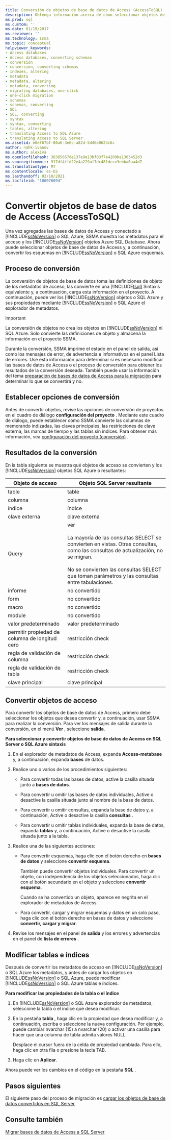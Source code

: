 ```yaml
---
title: Conversión de objetos de base de datos de Access (AccessToSQL) | Microsoft Docs
description: Obtenga información acerca de cómo seleccionar objetos de base de datos de Access después de conectarse a SQL Server/Azure SQL Database y, después, convertir los esquemas en esquemas de SQL Server/SQL Database.
ms.prod: sql
ms.custom: ''
ms.date: 01/19/2017
ms.reviewer: ''
ms.technology: ssma
ms.topic: conceptual
helpviewer_keywords:
- Access databases
- Access databases, converting schemas
- conversion
- conversion, converting schemas
- indexes, altering
- metadata
- metadata, altering
- metadata, converting
- migrating databases, one-click
- one-click migration
- schemas
- schemas, converting
- SQL
- SQL, converting
- syntax
- syntax, converting
- tables, altering
- translating Access to SQL Azure
- translating Access to SQL Server
ms.assetid: e0ef67bf-80a6-4e6c-a82d-5d46e0623c6c
author: nahk-ivanov
ms.author: alexiva
ms.openlocfilehash: 38385657de137e9e13bf03f7a4209be1303452d3
ms.sourcegitcommit: 917df4ffd22e4a229af7dc481dcce3ebba0aa4d7
ms.translationtype: MT
ms.contentlocale: es-ES
ms.lasthandoff: 02/10/2021
ms.locfileid: "100076094"
---
```

# <a name="converting-access-database-objects-accesstosql"></a>Convertir objetos de base de datos de Access (AccessToSQL)
Una vez agregadas las bases de datos de Access y conectado a [!INCLUDE[ssNoVersion](../../includes/ssnoversion-md.md)] o SQL Azure, SSMA muestra los metadatos para el acceso y los [!INCLUDE[ssNoVersion](../../includes/ssnoversion-md.md)] objetos Azure SQL Database. Ahora puede seleccionar objetos de base de datos de Access y, a continuación, convertir los esquemas en [!INCLUDE[ssNoVersion](../../includes/ssnoversion-md.md)] o SQL Azure esquemas.  
  
## <a name="the-conversion-process"></a>Proceso de conversión  
La conversión de objetos de base de datos toma las definiciones de objeto de los metadatos de acceso, las convierte en una [!INCLUDE[tsql](../../includes/tsql-md.md)] Sintaxis equivalente y, a continuación, carga esta información en el proyecto. A continuación, puede ver los [!INCLUDE[ssNoVersion](../../includes/ssnoversion-md.md)] objetos o SQL Azure y sus propiedades mediante [!INCLUDE[ssNoVersion](../../includes/ssnoversion-md.md)] o SQL Azure el explorador de metadatos.  
  
> [!IMPORTANT]  
> La conversión de objetos no crea los objetos en [!INCLUDE[ssNoVersion](../../includes/ssnoversion-md.md)] ni SQL Azure. Solo convierte las definiciones de objeto y almacena la información en el proyecto SSMA.  
  
Durante la conversión, SSMA imprime el estado en el panel de salida, así como los mensajes de error, de advertencia e informativos en el panel Lista de errores. Use esta información para determinar si es necesario modificar las bases de datos de Access o el proceso de conversión para obtener los resultados de la conversión deseada. También puede usar la información del tema [preparación de bases de datos de Access para la migración](preparing-access-databases-for-migration-accesstosql.md) para determinar lo que se convertirá y no.  
  
## <a name="setting-conversion-options"></a>Establecer opciones de conversión  
Antes de convertir objetos, revise las opciones de conversión de proyectos en el cuadro de diálogo **configuración del proyecto** . Mediante este cuadro de diálogo, puede establecer cómo SSMA convierte las columnas de memorando indizadas, las claves principales, las restricciones de clave externa, las marcas de tiempo y las tablas sin índices. Para obtener más información, vea [configuración del proyecto (conversión)](./project-settings-conversion-accesstosql.md) .  
  
## <a name="conversion-results"></a>Resultados de la conversión  
En la tabla siguiente se muestra qué objetos de acceso se convierten y los [!INCLUDE[ssNoVersion](../../includes/ssnoversion-md.md)] objetos SQL Azure o resultantes:  
  
|Objeto de acceso|Objeto SQL Server resultante|  
|-----------------|-------------------------------|  
|table|table|  
|columna|columna|  
|índice|índice|  
|clave externa|clave externa|  
|Query|ver<br /><br />La mayoría de las consultas SELECT se convierten en vistas. Otras consultas, como las consultas de actualización, no se migran.<br /><br />No se convierten las consultas SELECT que toman parámetros y las consultas entre tabulaciones.|  
|informe|no convertido|  
|form|no convertido|  
|macro|no convertido|  
|module|no convertido|  
|valor predeterminado|valor predeterminado|  
|permitir propiedad de columna de longitud cero|restricción check|  
|regla de validación de columna|restricción check|  
|regla de validación de tabla|restricción check|  
|clave principal|clave principal|  
  
## <a name="converting-access-objects"></a>Convertir objetos de acceso  
Para convertir los objetos de base de datos de Access, primero debe seleccionar los objetos que desea convertir y, a continuación, usar SSMA para realizar la conversión. Para ver los mensajes de salida durante la conversión, en el menú **Ver** , seleccione **salida**.  
  
**Para seleccionar y convertir objetos de base de datos de Access en SQL Server o SQL Azure sintaxis**  
  
1.  En el explorador de metadatos de Access, expanda **Access-metabase** y, a continuación, expanda **bases** de datos.  
  
2.  Realice uno o varios de los procedimientos siguientes:  
  
    -   Para convertir todas las bases de datos, active la casilla situada junto a **bases de datos**.  
  
    -   Para convertir u omitir las bases de datos individuales, Active o desactive la casilla situada junto al nombre de la base de datos.  
  
    -   Para convertir u omitir consultas, expanda la base de datos y, a continuación, Active o desactive la casilla **consultas** .  
  
    -   Para convertir u omitir tablas individuales, expanda la base de datos, expanda **tablas** y, a continuación, Active o desactive la casilla situada junto a la tabla.  
  
3.  Realice una de las siguientes acciones:  
  
    -   Para convertir esquemas, haga clic con el botón derecho en **bases de datos** y seleccione **convertir esquema**.  
  
        También puede convertir objetos individuales. Para convertir un objeto, con independencia de los objetos seleccionados, haga clic con el botón secundario en el objeto y seleccione **convertir esquema**.  
  
        Cuando se ha convertido un objeto, aparece en negrita en el explorador de metadatos de Access.  
  
    -   Para convertir, cargar y migrar esquemas y datos en un solo paso, haga clic con el botón derecho en bases de datos y seleccione **convertir, cargar y migrar**.  
  
4.  Revise los mensajes en el panel de **salida** y los errores y advertencias en el panel de **lista de errores** .  
  
## <a name="altering-tables-and-indexes"></a>Modificar tablas e índices  
Después de convertir los metadatos de acceso en [!INCLUDE[ssNoVersion](../../includes/ssnoversion-md.md)] o SQL Azure los metadatos, y antes de cargar los objetos en [!INCLUDE[ssNoVersion](../../includes/ssnoversion-md.md)] o SQL Azure, puede modificar [!INCLUDE[ssNoVersion](../../includes/ssnoversion-md.md)] o SQL Azure tablas e índices.  
  
**Para modificar las propiedades de la tabla o el índice**  
  
1.  En [!INCLUDE[ssNoVersion](../../includes/ssnoversion-md.md)] o SQL Azure explorador de metadatos, seleccione la tabla o el índice que desea modificar.  
  
2.  En la pestaña **tabla** , haga clic en la propiedad que desea modificar y, a continuación, escriba o seleccione la nueva configuración. Por ejemplo, puede cambiar nvarchar (15) a nvarchar (20) o activar una casilla para hacer que una columna de tabla admita valores NULL.  
  
    Desplace el cursor fuera de la celda de propiedad cambiada. Para ello, haga clic en otra fila o presione la tecla TAB.  
  
3.  Haga clic en **Aplicar**.  
  
Ahora puede ver los cambios en el código en la pestaña **SQL** .  
  
## <a name="next-steps"></a>Pasos siguientes  
El siguiente paso del proceso de migración es [cargar los objetos de base de datos convertidos en SQL Server](loading-converted-database-objects-into-sql-server-accesstosql.md)  
  
## <a name="see-also"></a>Consulte también  
[Migrar bases de datos de Access a SQL Server](migrating-access-databases-to-sql-server-azure-sql-db-accesstosql.md)  
